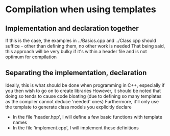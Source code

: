 # Compilation when using templates

## Implementation and declaration together
If this is the case, the examples in ../Basics.cpp and ../Class.cpp should suffice - other than defining them, no other work is needed
That being said, this approach will be very bulky if it's within a header file and is not optimum for compilation

## Separating the implementation, declaration
Ideally, this is what should be done when programming in C++, especially if you then wish to go on to create libraries
However, it should be noted that doing so tends to cause code bloating (due to defining so many templates as the compiler cannot deduce 'needed' ones)
Furthermore, it'll only use the template to generate class models you explicitly declare
* In the file 'header.hpp', I will define a few basic functions with template names
* In the file 'implement.cpp', I will implement these definitions